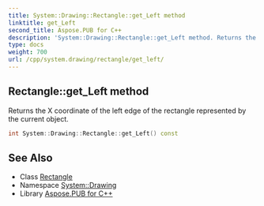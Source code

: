 ```yaml
---
title: System::Drawing::Rectangle::get_Left method
linktitle: get_Left
second_title: Aspose.PUB for C++
description: 'System::Drawing::Rectangle::get_Left method. Returns the X coordinate of the left edge of the rectangle represented by the current object in C++.'
type: docs
weight: 700
url: /cpp/system.drawing/rectangle/get_left/
---
```

## Rectangle::get_Left method


Returns the X coordinate of the left edge of the rectangle represented by the current object.

```cpp
int System::Drawing::Rectangle::get_Left() const
```

## See Also

* Class [Rectangle](../)
* Namespace [System::Drawing](../../)
* Library [Aspose.PUB for C++](../../../)
